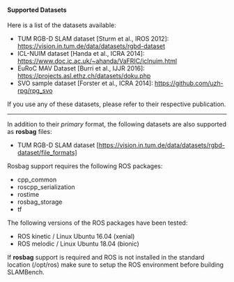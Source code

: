 #### Supported Datasets

Here is a list of the datasets available:
   - TUM RGB-D SLAM dataset [Sturm et al., IROS 2012]: https://vision.in.tum.de/data/datasets/rgbd-dataset
   - ICL-NUIM dataset [Handa et al., ICRA 2014]: https://www.doc.ic.ac.uk/~ahanda/VaFRIC/iclnuim.html
   - EuRoC MAV Dataset [Burri et al., IJJR 2016]: https://projects.asl.ethz.ch/datasets/doku.php
   - SVO sample dataset [Forster et al., ICRA 2014]: https://github.com/uzh-rpg/rpg_svo

If you use any of these datasets, please refer to their respective publication.

---------------------------------------

In addition to their _primary_ format, the following datasets
are also supported as __rosbag__ files:
   - TUM RGB-D SLAM dataset [https://vision.in.tum.de/data/datasets/rgbd-dataset/file_formats]

Rosbag support requires the following ROS packages:
   - cpp_common
   - roscpp_serialization
   - rostime
   - rosbag_storage
   - tf

The following versions of the ROS packages have been tested:
   - ROS kinetic / Linux Ubuntu 16.04 (xenial)
   - ROS melodic / Linux Ubuntu 18.04 (bionic)

If __rosbag__ support is required and ROS is not installed in the standard location (/opt/ros) make sure to setup the ROS environment before building SLAMBench.
